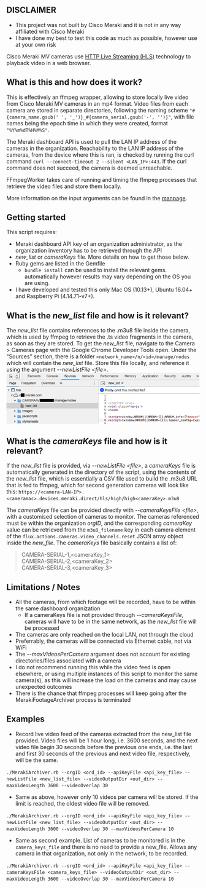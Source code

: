 ## DISCLAIMER
- This project was not built by Cisco Meraki and it is not in any way affiliated with Cisco Meraki
- I have done my best to test this code as much as possible, however use at your own risk

Cisco Meraki MV cameras use [HTTP Live Streaming (HLS)](https://en.wikipedia.org/wiki/HTTP_Live_Streaming) technology to playback video in a web browser.


## What is this and how does it work?
This is effectively an ffmpeg wrapper, allowing to store locally live video from Cisco Meraki MV cameras in an mp4 format. Video files from each camera are stored in separate directories, following the naming scheme `"#{camera_name.gsub(' ', '_')}_#{camera_serial.gsub('-', '')}"`, with file names being the epoch time in which they were created, format `"%Y%m%dT%H%M%S"`.

The Meraki dashboard API is used to pull the LAN IP address of the cameras in the organization. Reachability to the LAN IP address of the cameras, from the device where this is ran, is checked by running the curl command `curl --connect-timeout 2 --silent <LAN_IP>:443`. If the curl command does not succeed, the camera is deemed unreachable.

FFmpegWorker takes care of running and timing the ffmpeg processes that retrieve the video files and store them locally.

More information on the input arguments can be found in the [manpage](docs/manpage.txt).

## Getting started
This script requires:
- Meraki dashboard API key of an organization administrator, as the organization inventory has to be retrieved through the API
- *new_list* or *cameraKeys* file. More details on how to get those below.
- Ruby gems are listed in the Gemfile
	- `bundle install` can be used to install the relevant gems. automatically however results may vary depending on the OS you are using.
- I have developed and tested this only Mac OS (10.13+), Ubuntu 16.04+ and Raspberry Pi (4.14.71-v7+).


## What is the *new_list* file and how is it relevant?
The *new_list* file contains references to the .m3u8 file inside the camera, which is used by ffmpeg to retrieve the .ts video fragments in the camera, as soon as they are stored.
To get the *new_list* file, navigate to the Camera > Cameras page with the Google Chrome Developer Tools open. Under the "Sources" section, there is a folder `<network_name>/n/<id>/manage/nodes` which will contain the *new_list* file. Store this file locally, and reference it using the argument *--newListFile \<file\>*.
![Google Chrome developer tools](docs/ChromeConsole.png)


## What is the *cameraKeys* file and how is it relevant?
If the *new_list* file is provided, via *--newListFile \<file\>*,  a *cameraKeys* file is automatically generated in the directory of the script, using the contents of the *new_list* file, which is essentially a CSV file used to build the .m3u8 URL that is fed to ffmpeg, which for second generation cameras will look like this: `https://<camera-LAN-IP>.<cameramac>.devices.meraki.direct/hls/high/high<cameraKey>.m3u8`

The *cameraKeys* file can be provided directly with *--cameraKeysFile \<file\>*, with a customised selection of cameras to monitor. The cameras referenced must be within the organization *orgID*, and the corresponding *cameraKey* value can be retrieved from the `m3u8_filename` key in each camera element of the `flux.actions.cameras.video_channels.reset` JSON array object inside the *new_file*. The *cameraKeys* file basically contains a list of:

> CAMERA-SERIAL-1,\<cameraKey_1\><br />
> CAMERA-SERIAL-2,\<cameraKey_2\><br />
> CAMERA-SERIAL-3,\<cameraKey_3\><br />


## Limitations / Notes
- All the cameras, from which footage will be recorded, have to be within the same dashboard organization
	- If a cameraKeys file is not provided through *--cameraKeysFile*, cameras will have to be in the same network, as the *new_list* file will be processed
- The cameras are only reached on the local LAN, not through the cloud
- Preferrably, the cameras will be connected via Ethernet cable, not via WiFi
- The *--maxVideosPerCamera* argument does not account for existing directories/files associated with a camera
- I do not recommend running this while the video feed is open elsewhere, or using multiple instances of this script to monitor the same camera(s), as this will increase the load on the cameras and may cause unexpected outcomes
- There is the chance that ffmpeg processes will keep going after the MerakiFootageArchiver process is terminated



## Examples
- Record live video feed of the cameras extracted from the new_list file provided. Video files will be 1 hour long, i.e. 3600 seconds, and the next video file begin 30 seconds before the previous one ends, i.e. the last and first 30 seconds of the previous and next video file, respectively, will be the same.

`./MerakiArchiver.rb --orgID <ord_id> --apiKeyFile <api_key_file> --newListFile <new_list_file> --videoOutputDir <out_dir> --maxVideoLength 3600 --videoOverlap 30`

- Same as above, however only 10 videos per camera will be stored. If the limit is reached, the oldest video file will be removed.

`./MerakiArchiver.rb --orgID <ord_id> --apiKeyFile <api_key_file> --newListFile <new_list_file> --videoOutputDir <out_dir> --maxVideoLength 3600 --videoOverlap 30 --maxVideosPerCamera 10`

- Same as second example. List of cameras to be monitored is in the `camera_keys_file` and there is no need to provide a new_file. Allows any camera in that organization, not only in the network, to be recorded.

`./MerakiArchiver.rb --orgID <ord_id> --apiKeyFile <api_key_file> --cameraKeysFile <camera_keys_file> --videoOutputDir <out_dir> --maxVideoLength 3600 --videoOverlap 30 --maxVideosPerCamera 10`
